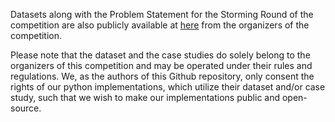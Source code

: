 Datasets along with the Problem Statement for the Storming Round of the competition are also publicly available at [here](https://www.kaggle.com/competitions/data-storm-30/data) from the organizers of the competition. 

Please note that the dataset and the case studies do solely belong to the organizers of this competition and may be operated under their rules and regulations. We, as the authors of this Github repository, only consent the rights of our python implementations, which utilize their dataset and/or case study, such that we wish to make our implementations public and open-source.
